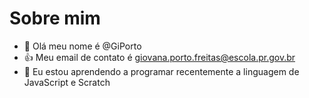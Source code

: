 # Sobre mim
- 👋 Olá meu nome é @GiPorto
- :+1: Meu email de contato é giovana.porto.freitas@escola.pr.gov.br
- 🌱 Eu estou aprendendo a programar recentemente a linguagem de JavaScript e Scratch
